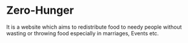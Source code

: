 # Zero-Hunger
It is a website which aims to redistribute food to needy people without wasting or throwing food especially in marriages, Events etc.

